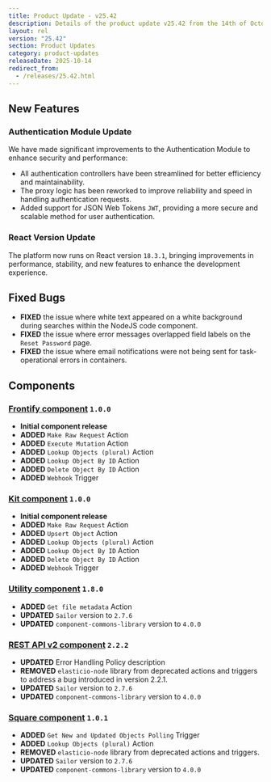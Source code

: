 ```yaml
---
title: Product Update - v25.42
description: Details of the product update v25.42 from the 14th of October 2025.
layout: rel
version: "25.42"
section: Product Updates
category: product-updates
releaseDate: 2025-10-14
redirect_from:
  - /releases/25.42.html
---
```


## New Features
### Authentication Module Update
We have made significant improvements to the Authentication Module to enhance security and performance:
* All authentication controllers have been streamlined for better efficiency and maintainability.
* The proxy logic has been reworked to improve reliability and speed in handling authentication requests.
* Added support for JSON Web Tokens `JWT`, providing a more secure and scalable method for user authentication.

### React Version Update
The platform now runs on React version `18.3.1`, bringing improvements in performance, stability, and new features to enhance the development experience.

## Fixed Bugs
*   **FIXED** the issue where white text appeared on a white background during searches within the NodeJS code component.
*   **FIXED** the issue where error messages overlapped field labels on the `Reset Password` page.
*   **FIXED** the issue where email notifications were not being sent for task-operational errors in containers.

## Components
### [Frontify component](/components/frontify/) `1.0.0`
*   **Initial component release**
*   **ADDED** `Make Raw Request` Action
*   **ADDED** `Execute Mutation` Action
*   **ADDED** `Lookup Objects (plural)` Action
*   **ADDED** `Lookup Object By ID` Action
*   **ADDED** `Delete Object By ID` Action
*   **ADDED** `Webhook` Trigger

### [Kit component](/components/kit/) `1.0.0`
*   **Initial component release**
*   **ADDED** `Make Raw Request` Action
*   **ADDED** `Upsert Object` Action
*   **ADDED** `Lookup Objects (plural)` Action
*   **ADDED** `Lookup Object By ID` Action
*   **ADDED** `Delete Object By ID` Action
*   **ADDED** `Webhook` Trigger

### [Utility сomponent](/components/utility/) `1.8.0`
*   **ADDED** `Get file metadata` Action
*   **UPDATED** `Sailor` version to `2.7.6`
*   **UPDATED** `component-commons-library` version to `4.0.0`

### [REST API v2 component](/components/rest-api/) `2.2.2`
*   **UPDATED** Error Handling Policy description
*   **REMOVED** `elasticio-node` library from deprecated actions and triggers to address a bug introduced in version 2.2.1. 
*   **UPDATED** `Sailor` version to `2.7.6`
*   **UPDATED** `component-commons-library` version to `4.0.0`

### [Square component](/components/square/) `1.0.1`
*   **ADDED** `Get New and Updated Objects Polling` Trigger
*   **ADDED** `Lookup Objects (plural)` Action
*   **REMOVED** `elasticio-node` library from deprecated actions and triggers. 
*   **UPDATED** `Sailor` version to `2.7.6`
*   **UPDATED** `component-commons-library` version to `4.0.0`